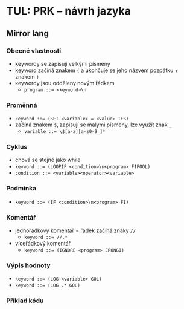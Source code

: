 # TUL: PRK –⁠⁠⁠⁠⁠⁠ návrh jazyka

## Mirror lang

### Obecné vlastnosti
- keywordy se zapisují velkými písmeny
- keyword začíná znakem `(` a ukončuje se jeho názvem pozpátku + znakem `)`
- keywordy jsou odděleny novým řádkem
    - `program ::= <keyword>\n`
      
### Proměnná
- `keyword ::= (SET <variable> = <value> TES)`
- začíná znakem `$`, zapisují se malými písmeny, lze využít znak `_`
    - `variable ::= \$[a-z][a-z0-9_]*`

### Cyklus
- chová se stejně jako while
- `keyword ::= (LOOPIF <condition>\n<program> FIPOOL)`
- `condition ::= <variable><operator><variable>`

### Podmínka
- `keyword ::= (IF <condition>\n<program> FI)`

### Komentář
- jednořádkový komentář = řádek začíná znaky `//`
    - `keyword ::= //.*`
- víceřádkový komentář
    - `keyword ::= (IGNORE <program> ERONGI)`

### Výpis hodnoty
- `keyword ::= (LOG <variable> GOL)`
- `keyword ::= (LOG .* GOL)`

### Příklad kódu

```

```
